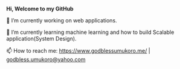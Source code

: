 **Hi, Welcome to my GitHub**

🔭 I’m currently working on web applications.

🌱 I’m currently learning machine learning and how to build Scalable application(System Design).

📫 How to reach me: https://www.godblessumukoro.me/ | godbless.umukoro@yahoo.com


